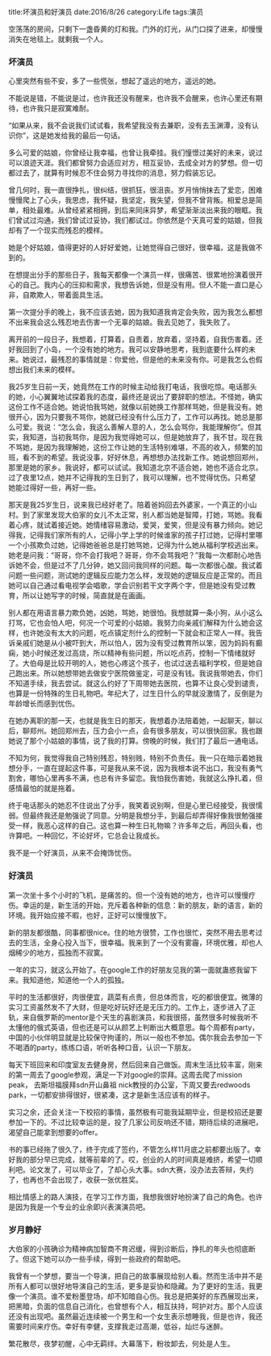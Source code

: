 ﻿title:坏演员和好演员
date:2016/8/26
category:Life
tags:演员

空荡荡的房间，只剩下一盏昏黄的灯和我。门外的灯光，从门口探了进来，却慢慢消失在地毯上。就剩我一个人。

### 坏演员 
心里突然有些不安，多了一些慌张，想起了遥远的地方，遥远的她。

不能说是错，不能说是过，也许我还没有醒来，也许我不会醒来，也许心里还有期待，也许我只是寂寞难耐。

“如果从来，我不会说我们试试看，我希望我没有去兼职，没有去玉渊潭，没有认识你”，这是她发给我的最后一句话。

多么可爱的姑娘，你曾经让我幸福，也曾让我牵挂。我们憧憬过美好的未来，说过可以浪迹天涯。我们都曾努力会适应对方，相互妥协，去成全对方的梦想。但一切都过去了，就算有时候忍不住会努力寻找你的消息，努力假装忘记。

曾几何时，我一直很挣扎，很纠结，很抓狂，很沮丧。岁月悄悄抹去了爱恋，困难慢慢爬上了心头，我思虑，我怀疑，我坚定，我失望，但我不曾背叛。相爱总是简单，相处最难。从曾经紧紧相拥，到后来同床异梦，希望渐渐淡出来我的眼眶。我们曾试过沟通，我们曾试过妥协，我们都试过。你依然是个天真可爱的姑娘，但我却有了一个现实而残忍的模样。

她是个好姑娘，值得更好的人好好爱她，让她觉得自己很好，很幸福，这是我做不到的。

在想提出分手的那些日子，我每天都像一个演员一样，很痛苦、很累地扮演着很开心的自己。我内心的压抑和需求，我想告诉她，但是没有用。但人不能一直口是心非，自欺欺人，带着面具生活。

第一次提分手的晚上，我不应该去她，因为我知道我肯定会失败，因为我怎么都想不出来我会这么残忍地去伤害一个无辜的姑娘。我去见她了，我失败了。

离开前的一段日子，我想着，打算着，自责着，放弃着，坚持着，自我伤害着。还好我回到了小岛，一个没有她的地方。我可以安静地思考，我到底要什么样的未来。她说过，最残忍的事情就是：你爱他，但是他的未来没有你。可是我怎么也假想出我们未来的模样。

我25岁生日前一天，她竟然在工作的时候主动给我打电话，我很吃惊。电话那头的她，小心翼翼地试探着我的态度，最终还是说出了要辞职的想法。不怪她，确实这份工作不适合她。她说怕我骂她，就像以前她换工作那样骂她，但是我没有。她很开心，因为只要我不骂你，她就已经没有什么压力了，工作可以再找。她总是那么可爱。我说：“怎么会，我这么善解人意的人，怎么会骂你，我能理解你”。但其实，我知道，当初我骂你，是因为我觉得她可以，但是她放弃了，我不甘。现在我不骂她，是因为我理解她，这份工作让她的生活特别难堪，不高的收入，频繁的加班，看不到的希望。我说没事，好好休息，再想想办法找新工作。她说想回郑州，那里是她的家乡。我说好，都可以试试。我知道北京不适合她，她也不适合北京。过了夜里12点，她并不记得我的生日到了，我可以理解，也不觉得忧伤。只希望她能过得好一些，再好一些。

那天是我25岁生日，说来我已经好老了。陪着爸妈回去外婆家，一个真正的小山村。到了家里发现大伯家的女儿不太正常，别人都当她是智障，打她，骂她。我看着心疼，就试着接近她。她情绪容易激动，爱哭，爱笑，但是没有暴力倾向。她记得我，记得我们家所有的人，记得小学上学的时候谁家的孩子打过她，记得村里哪一个小孩欺负过她，记得她爸爸总是打她骂她，记得为什么她从福利学校逃出来。她老是问我：“哥哥，你不会打我吧？哥哥，你不会骂我吧？”我每一次都耐心地告诉她不会，但是过不了几分钟，她又回问我同样的问题。每一次都很心酸。我试着问题一些问题，测试她的逻辑反应能力怎么样，发现她的逻辑反应是正常的。而且她可以自己通过看电视学会唱歌，学会识别若干文字两个字，但是她没有受过教育，所以让她写字的时候，简直就是在画画。

别人都在用语言暴力欺负她，凶她，骂她，她很怕。我想就算一条小狗，从小这么打骂，它也会怕人吧，何况一个可爱的小姑娘。我努力向亲戚们解释为什么她会这样，也许她没有太大的问题，吃点镇定剂什么的控制一下就会和正常人一样。我告诉亲戚们她是从小被吓到大，所以怕人，因为没有受过教育所以笨，因为妈妈有癫痫，她小时候还发过高烧，所以精神有些问题，所以吃点药，控制一下情绪就好了。大伯母是比较开明的人，她也心疼这个孩子，也试过送去福利学校，但是她自己跑出来。所以她想带她去做安宁医院做鉴定，可是没有钱。我说我带她去，你们不知道手续，我去尝试。就这么约好了下周带她去医院，也算不让良心受到谴责，也算是一份特殊的生日礼物吧。年纪大了，过生日什么的早就没激情了，反倒是为年龄增长而感到忧伤。

在她办离职的那一天，也就是我生日的那天，我想着办法陪着她，一起聊天，聊以后，聊郑州。她回郑州去，压力会小一点，会有很多朋友，可以很快回家。我也跟她说了那个小姑娘的事情，说了我的打算。傍晚的时候，我们打了最后一通电话。

不知为何，我觉得我自己特别残忍，特别贱，特别不负责任。我一只在暗示着她我想分手，一直在提起这件事，可是我从来不说，因为我根本说不出口，我没有勇气割舍，哪怕心里再多不满，也总有许多留恋。我怕我伤害她，我就这么挣扎着，但感情最怕的就是拖着。

终于电话那头的她忍不住说出了分手，我笑着说别啊，但是心里已经接受，我很懦弱。但最终我还是勉强说了同意。分明是我想分手，到最后却弄得好像我很勉强接受一样，我恶心这样的自己。这也算一种生日礼物嘛？许多年之后，再回头看，也许算吧。一种回忆，不论好坏，它总会让我成长。

我不是一个好演员，从来不会掩饰忧伤。

### 好演员
第一次坐十多个小时的飞机，是痛苦的。但一个没有她的地方，也许可以慢慢疗伤。幸运的是，新生活的开始，充斥着各种新的信息：新的朋友，新的语言，新的环境。我开始应接不暇，也好，正好可以慢慢放下。

新的朋友都很酷，同事都很nice。住的地方很赞，工作也很忙，突然不用去思考过去的生活，全身心投入当下，很幸福。我来到了一个没有雾霾，环境优雅，却也人烟稀少的地方，孤独而不寂寞。

一年的实习，就这么开始了。在google工作的好朋友见我的第一面就蛊惑我留下来。我知道他，知道他一个人的孤独。

平时的生活都很好，肉很便宜，蔬菜有点贵，但总体而言，吃的都很便宜。微薄的实习工资虽然发不了大财，但是吃好玩好还是无压力的。工作上，逐步进入了正轨，来自俄罗斯的mentor是个天生的喜剧演员，和我很搭，虽然很多时候我听不太懂他的俄式英语，但也还是可以从颜艺上判断出大概意思。每个周都有party，中国的小伙伴明显就是比较保守拘谨的，所以一般也不参加。偶尔我会去参加一下不喝酒的party，练练口语，听听各种口音，认识一下朋友。

每天下班回来和印度室友去健身房，然后回来自己做饭。周末生活比较丰富，刚来的第一周去了google参观，满足一下对google的崇拜。这周去爬了mission peak， 去斯坦福膜拜sdn开山鼻祖 nick教授的办公室，下周又要去redwoods park，一切都安排得很好，很紧凑，这才是新生活应该有的样子。

实习之余，还会关注一下校招的事情，虽然极有可能我延期毕业，但是校招还是要参加一下的。不过比较幸运的是，投了几家公司反响还不错，期待后续的进展吧，渴望自己能拿到想要的offer。

书的事已经拖了很久了，终于完成了签约，不管怎么样11月底之前都要出版了。幸好我的部分早已完成，就等前辈的了。哎，创业的人的时间真是难挤，希望一切顺利吧。论文发了，可以毕业了，了却心头大事。sdn大赛，没办法去答辩，失约了，也再也不会出现了，收获一张优胜奖。

相比情感上的路人演技，在学习工作方面，我想我很好地扮演了自己的角色。也许是因为我是一个专业的业余即兴表演演员吧。

### 岁月静好

大伯家的小孩确诊为精神病加智商不育迟缓，得到诊断后，挣扎的年头也彻底断了。但这下她可以办一些手续，得到一些政府的帮助吧。

我曾有一个梦想，要当一个导演，把自己的故事展现给别人看。然而生活中并不是所有人都可以很好地导演自己的生活，更多是妥协和隐藏。为了更好的生活，我更像一个演员。谁不爱粉墨登场，却不知暗自心伤。我总是把美好的东西展现出来，把黑暗，负面的信息自己消化，也曾想有个人，相互扶持，呵护对方。那个人应该还没有出现吧。虽然最近连续被一个男生和一个女生表示想睡我，但是也许，我还需要时间来疗伤。幸好有李健，支撑我走过高潮，低谷，灿烂与迷醉。

繁花散尽，夜梦初醒，心中无羁绊。大幕落下，粉妆卸去，何处是人生。







